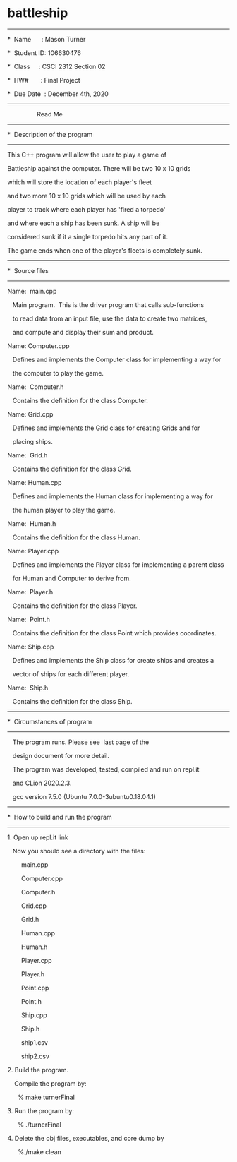# battleship
*******************************************************

*  Name      : Mason Turner         

*  Student ID: 106630476              

*  Class     : CSCI 2312 Section 02           

*  HW#       : Final Project                

*  Due Date  : December 4th, 2020

*******************************************************

                 Read Me

*******************************************************

*  Description of the program

*******************************************************

This C++ program will allow the user to play a game of 

Battleship against the computer. There will be two 10 x 10 grids 

which will store the location of each player's fleet 

and two more 10 x 10 grids which will be used by each 

player to track where each player has 'fired a torpedo' 

and where each a ship has been sunk. A ship will be 

considered sunk if it a single torpedo hits any part of it. 

The game ends when one of the player's fleets is completely sunk.

*******************************************************

*  Source files

*******************************************************

Name:  main.cpp

   Main program.  This is the driver program that calls sub-functions

   to read data from an input file, use the data to create two matrices,

   and compute and display their sum and product.

Name: Computer.cpp

   Defines and implements the Computer class for implementing a way for

   the computer to play the game.

Name:  Computer.h

   Contains the definition for the class Computer.

Name: Grid.cpp

   Defines and implements the Grid class for creating Grids and for

   placing ships.

Name:  Grid.h

   Contains the definition for the class Grid.

Name: Human.cpp

   Defines and implements the Human class for implementing a way for

   the human player to play the game.

Name:  Human.h

   Contains the definition for the class Human.

Name: Player.cpp

   Defines and implements the Player class for implementing a parent class

   for Human and Computer to derive from.

Name:  Player.h

   Contains the definition for the class Player.

Name:  Point.h

   Contains the definition for the class Point which provides coordinates.

Name: Ship.cpp

   Defines and implements the Ship class for create ships and creates a 

   vector of ships for each different player.

Name:  Ship.h

   Contains the definition for the class Ship.   

*******************************************************

*  Circumstances of program

*******************************************************

   The program runs. Please see  last page of the 

   design document for more detail.

   The program was developed, tested, compiled and run on repl.it 

   and CLion 2020.2.3.

   gcc version 7.5.0 (Ubuntu 7.0.0-3ubuntu0.18.04.1)

*******************************************************

*  How to build and run the program

*******************************************************

1\. Open up repl.it link

   Now you should see a directory with the files:

        main.cpp

        Computer.cpp

        Computer.h 

        Grid.cpp

        Grid.h 

        Human.cpp

        Human.h 

        Player.cpp

        Player.h 

        Point.cpp

        Point.h 

        Ship.cpp

        Ship.h 

        ship1.csv

        ship2.csv

2\. Build the program.

    Compile the program by:

      % make turnerFinal

3\. Run the program by:

      % ./turnerFinal

4\. Delete the obj files, executables, and core dump by

      %./make clean
